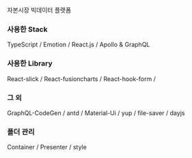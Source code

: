 자본시장 빅데이터 플랫폼<br/>

### 사용한 Stack <br/>

TypeScript / Emotion / React.js / Apollo & GraphQL

### 사용한 Library<br/>

React-slick / React-fusioncharts / React-hook-form / 

### 그 외 <br/>

GraphQL-CodeGen / antd / Material-Ui / yup / file-saver / dayjs 

### 폴더 관리 <br/>

Container / Presenter / style


